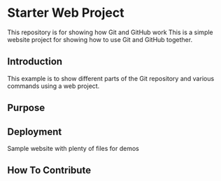 # Starter Web Project

This repository is for showing how Git and GitHub work
This is a simple website project for showing how to use Git and GitHub together.

## Introduction
This example is to show different parts of the Git repository and various commands using a web project.
## Purpose

## Deployment

Sample website with plenty of files for demos

## How To Contribute